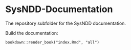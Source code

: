 # SysNDD-Documentation

The repository subfolder for the SysNDD documentation.

Build the documentation:

```
bookdown::render_book("index.Rmd", "all")
```